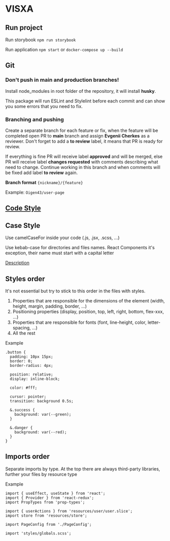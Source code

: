 # VISXA

## Run project
Run storybook
```npm run storybook```

Run application
```npm start``` or ```docker-compose up --build```

## Git

### Don't push in main and production branches!

Install node_modules in root folder of the repository, it will install **husky**.

This package will run ESLint and Stylelint before each commit and can show you some errors that you need to fix.

### Branching and pushing
Create a separate branch for each feature or fix, when the feature will be completed open PR to **main** branch and assign **Evgenii Cherkes** as a reviewer.
Don't forget to add a **to review** label, it means that PR is ready for review.

If everything is fine PR will receive label **approved** and will be merged, else PR will receive label **changes requested** with comments describing what need to change.
Continue working in this branch and when comments will be fixed add label **to review** again.

**Branch format** ```{nickname}/{feature}```

Example: ```Oigen43/user-page```

## [Code Style](https://learn.javascript.ru/coding-style)

## Case Style
Use camelCaseFor inside your code (.js, .jsx, .scss, ...)

Use kebab-case for directories and files names. React Components it's exception, their name must start with a capital letter

[Description](https://techrocks.ru/2018/08/09/most-common-programming-case-types/)

## Styles order
It's not essential but try to stick to this order in the files with styles.

1. Properties that are responsible for the dimensions of the element (width, height, margin, padding, border, ...)
2. Positioning properties (display, position, top, left, right, bottom, flex-xxx, ...)
3. Properties that are responsible for fonts (font, line-height, color, letter-spacing, ...)
4. All the rest

Example
```
.button {
  padding: 10px 15px;
  border: 0;
  border-radius: 4px;

  position: relative;
  display: inline-block;

  color: #fff;

  cursor: pointer;
  transition: background 0.5s;

  &.success {
    background: var(--green);
  }

  &.danger {
    background: var(--red);
  }
}
```
## Imports order
Separate imports by type. At the top there are always third-party libraries, further your files by resource type

Example
```
import { useEffect, useState } from 'react';
import { Provider } from 'react-redux';
import PropTypes from 'prop-types';

import { userActions } from 'resources/user/user.slice';
import store from 'resources/store';

import PageConfig from './PageConfig';

import 'styles/globals.scss';
```
